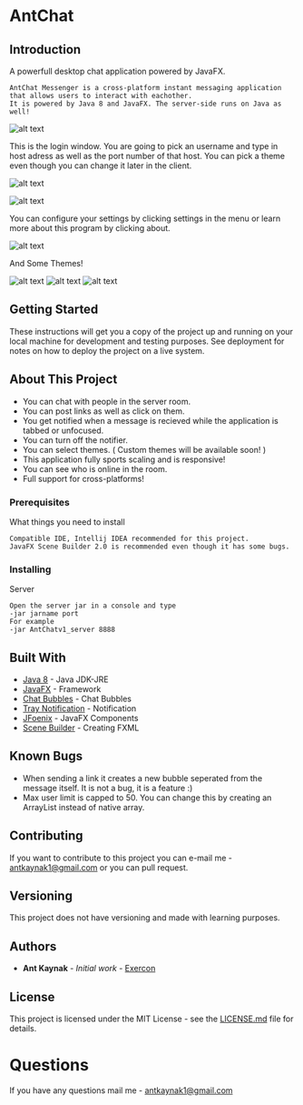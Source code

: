 # AntChat

## Introduction 

A powerfull desktop chat application powered by JavaFX.

```
AntChat Messenger is a cross-platform instant messaging application that allows users to interact with eachother.
It is powered by Java 8 and JavaFX. The server-side runs on Java as well!
```

![alt text](https://github.com/Exercon/AntChat/blob/master/screenshots/antchatlogo.png)

This is the login window. You are going to pick an username and type in host adress as well as the port number of that host. You can pick a theme even though you can change it later in the client.

![alt text](https://github.com/Exercon/AntChat/blob/master/screenshots/antchatlogin.png)

![alt text](https://github.com/Exercon/AntChat/blob/master/screenshots/clientmain.png)

You can configure your settings by clicking settings in the menu or learn more about this program by clicking about.

![alt text](https://github.com/Exercon/AntChat/blob/master/screenshots/antclientbar.png)

And Some Themes!

![alt text](https://github.com/Exercon/AntChat/blob/master/screenshots/theme1.png)
![alt text](https://github.com/Exercon/AntChat/blob/master/screenshots/theme2.png)
![alt text](https://github.com/Exercon/AntChat/blob/master/screenshots/theme3.png)


## Getting Started

These instructions will get you a copy of the project up and running on your local machine for development and testing purposes. See deployment for notes on how to deploy the project on a live system.

## About This Project

* You can chat with people in the server room.
* You can post links as well as click on them.
* You get notified when a message is recieved while the application is tabbed or unfocused.
* You can turn off the notifier.
* You can select themes. ( Custom themes will be available soon! )
* This application fully sports scaling and is responsive!
* You can see who is online in the room.
* Full support for cross-platforms!

### Prerequisites

What things you need to install

```
Compatible IDE, Intellij IDEA recommended for this project.
JavaFX Scene Builder 2.0 is recommended even though it has some bugs.

```

### Installing

Server

```
Open the server jar in a console and type 
-jar jarname port
For example
-jar AntChatv1_server 8888

```

## Built With

* [Java 8](http://www.oracle.com/technetwork/java/javase/overview/java8-2100321.html) - Java JDK-JRE
* [JavaFX](http://www.oracle.com/technetwork/java/javase/overview/javafx-overview-2158620.html) - Framework
* [Chat Bubbles](https://github.com/Elltz/ChatBubble) - Chat Bubbles
* [Tray Notification](https://github.com/PlusHaze/TrayNotification) - Notification
* [JFoenix](http://www.jfoenix.com/) - JavaFX Components
* [Scene Builder](http://www.oracle.com/technetwork/java/javase/downloads/sb2download-2177776.html) - Creating FXML

## Known Bugs

* When sending a link it creates a new bubble seperated from the message itself. It is not a bug, it is a feature :)
* Max user limit is capped to 50. You can change this by creating an ArrayList instead of native array.

## Contributing

If you want to contribute to this project you can e-mail me - antkaynak1@gmail.com
or you can pull request.


## Versioning

This project does not have versioning and made with learning purposes.


## Authors 

* **Ant Kaynak** - *Initial work* - [Exercon](https://github.com/Exercon)

## License

This project is licensed under the MIT License - see the [LICENSE.md](https://github.com/Exercon/AntChat/blob/master/LICENSE) 
file for details.

# Questions
If you have any questions mail me -  antkaynak1@gmail.com



